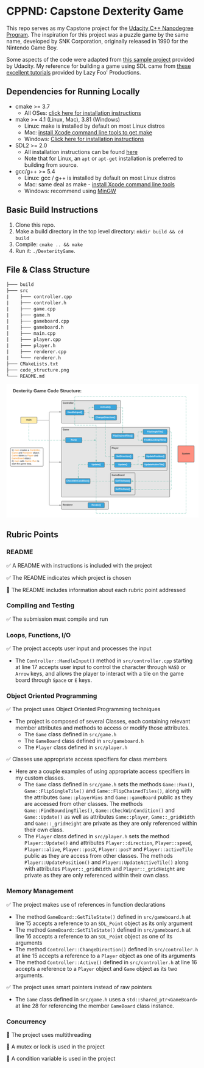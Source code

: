 # CPPND: Capstone Dexterity Game

This repo serves as my Capstone project for the [Udacity C++ Nanodegree Program](https://www.udacity.com/course/c-plus-plus-nanodegree--nd213). The inspiration for this project was a puzzle game by the same name, developed by SNK Corporation, originally released in 1990 for the Nintendo Game Boy.

Some aspects of the code were adapted from [this sample project](https://github.com/udacity/CppND-Capstone-Snake-Game) provided by Udacity. My reference for building a game using SDL came from [these excellent tutorials](https://lazyfoo.net/tutorials/SDL/) provided by Lazy Foo' Productions.

## Dependencies for Running Locally

* cmake >= 3.7
  * All OSes: [click here for installation instructions](https://cmake.org/install/)
* make >= 4.1 (Linux, Mac), 3.81 (Windows)
  * Linux: make is installed by default on most Linux distros
  * Mac: [install Xcode command line tools to get make](https://developer.apple.com/xcode/features/)
  * Windows: [Click here for installation instructions](http://gnuwin32.sourceforge.net/packages/make.htm)
* SDL2 >= 2.0
  * All installation instructions can be found [here](https://wiki.libsdl.org/Installation)
  * Note that for Linux, an `apt` or `apt-get` installation is preferred to building from source.
* gcc/g++ >= 5.4
  * Linux: gcc / g++ is installed by default on most Linux distros
  * Mac: same deal as make - [install Xcode command line tools](https://developer.apple.com/xcode/features/)
  * Windows: recommend using [MinGW](http://www.mingw.org/)

## Basic Build Instructions

1. Clone this repo.
2. Make a build directory in the top level directory: `mkdir build && cd build`
3. Compile: `cmake .. && make`
4. Run it: `./DexterityGame`.

## File & Class Structure

```
├─── build
├─── src
|    ├─── controller.cpp
|    ├─── controller.h
|    ├─── game.cpp
|    ├─── game.h
|    ├─── gameboard.cpp
|    ├─── gameboard.h
|    ├─── main.cpp
|    ├─── player.cpp
|    ├─── player.h
|    ├─── renderer.cpp
|    └─── renderer.h
├─── CMakeLists.txt
├─── code_structure.png
└─── README.md
```

<img src="code_structure.png" />

## Rubric Points

### README

:white_check_mark: A README with instructions is included with the project

:white_check_mark: The README indicates which project is chosen

:white_square_button: The README includes information about each rubric point addressed

### Compiling and Testing

:white_check_mark: The submission must compile and run

### Loops, Functions, I/O

:white_check_mark: The project accepts user input and processes the input

- The `Controller::HandleInput()` method in `src/controller.cpp` starting at line 17 accepts user input to control the character through `WASD` or `Arrow` keys, and allows the player to interact with a tile on the game board through `Space` or `E` keys.

### Object Oriented Programming

:white_check_mark: The project uses Object Oriented Programming techniques

- The project is composed of several Classes, each containing relevant member attributes and methods to access or modify those attributes.
  - The `Game` class defined in `src/game.h`
  - The `GameBoard` class defined in `src/gameboard.h`
  - The `Player` class defined in `src/player.h`

:white_check_mark: Classes use appropriate access specifiers for class members

- Here are a couple examples of using appropriate access specifiers in my custom classes.
  - The `Game` class defined in `src/game.h` sets the methods `Game::Run()`, `Game::FlipSingleTile()` and `Game::FlipChainedTiles()`, along with the attributes `Game::playerWins` and `Game::gameBoard` public as they are accessed from other classes. The methods `Game::FindBoundingTiles()`, `Game::CheckWinCondition()` and `Game::Update()` as well as attributes `Game::player`, `Game::_gridWidth` and `Game::_gridHeight` are private as they are only referenced within their own class.
  - The `Player` class defined in `src/player.h` sets the method `Player::Update()` and attributes `Player::direction`, `Player::speed`, `Player::alive`, `Player::posX`, `Player::posY` and `Player::activeTile` public as they are access from other classes. The methods `Player::UpdatePosition()` and `Player::UpdateActiveTile()` along with attributes `Player::_gridWidth` and `Player::_gridHeight` are private as they are only referenced within their own class.

### Memory Management

:white_check_mark: The project makes use of references in function declarations

- The method `GameBoard::GetTileState()` defined in `src/gameboard.h` at line 15 accepts a reference to an `SDL_Point` object as its only argument
- The method `GameBoard::SetTileState()` defined in `src/gameboard.h` at line 16 accepts a reference to an `SDL_Point` object as one of its arguments
- The method `Controller::ChangeDirection()` defined in `src/controller.h` at line 15 accepts a reference to a `Player` object as one of its arguments
- The method `Controller::Active()` defined in `src/controller.h` at line 16 accepts a reference to a `Player` object and `Game` object as its two arguments.

:white_check_mark: The project uses smart pointers instead of raw pointers

- The `Game` class defined in `src/game.h` uses a `std::shared_ptr<GameBoard>` at line 28 for referencing the member `GameBoard` class instance.

### Concurrency

:black_square_button: The project uses multithreading

:black_square_button: A mutex or lock is used in the project

:black_square_button: A condition variable is used in the project
